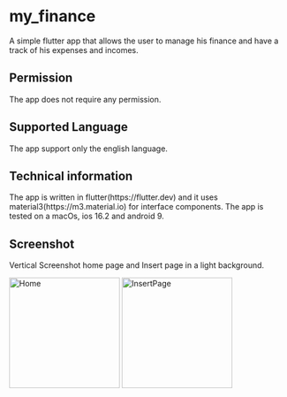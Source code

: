 # my_finance

A simple flutter app that allows the user to manage his finance and have a track of his expenses and incomes.

## Permission
The app does not require any permission.

## Supported Language
<p>The app support only the english language.</p>

## Technical information
<p>The app is written in flutter(https://flutter.dev) and it uses material3(https://m3.material.io) for interface components. The app is tested on a macOs, ios 16.2 and android 9.</p>

## Screenshot
Vertical Screenshot home page and Insert page in a light background.
<p float="left">
<img src="https://github.com/Sproc01/my_finance/assets/95143387/f34965e6-0cd1-482a-a75b-c49efb09aef7" alt="Home")
 width="200" />
<img src="https://github.com/Sproc01/my_finance/assets/95143387/586611ee-03bc-49d1-be84-6bb277a47a52" alt="InsertPage" width="200"/>
</p>
